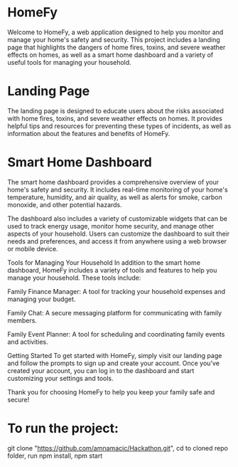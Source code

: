 # HomeFy 
Welcome to HomeFy, a web application designed to help you monitor and manage your home's safety and security. This project includes a landing page that highlights the dangers of home fires, toxins, and severe weather effects on homes, as well as a smart home dashboard and a variety of useful tools for managing your household.

# Landing Page
The landing page is designed to educate users about the risks associated with home fires, toxins, and severe weather effects on homes. It provides helpful tips and resources for preventing these types of incidents, as well as information about the features and benefits of HomeFy.

# Smart Home Dashboard
The smart home dashboard provides a comprehensive overview of your home's safety and security. It includes real-time monitoring of your home's temperature, humidity, and air quality, as well as alerts for smoke, carbon monoxide, and other potential hazards.

The dashboard also includes a variety of customizable widgets that can be used to track energy usage, monitor home security, and manage other aspects of your household. Users can customize the dashboard to suit their needs and preferences, and access it from anywhere using a web browser or mobile device.

Tools for Managing Your Household
In addition to the smart home dashboard, HomeFy includes a variety of tools and features to help you manage your household. These tools include:

Family Finance Manager: A tool for tracking your household expenses and managing your budget.

Family Chat: A secure messaging platform for communicating with family members.

Family Event Planner: A tool for scheduling and coordinating family events and activities.

Getting Started
To get started with HomeFy, simply visit our landing page and follow the prompts to sign up and create your account. Once you've created your account, you can log in to the dashboard and start customizing your settings and tools.

Thank you for choosing HomeFy to help you keep your family safe and secure!

# To run the project:
git clone "https://github.com/amnamacic/Hackathon.git",
cd to cloned repo folder,
run npm install,
npm start
